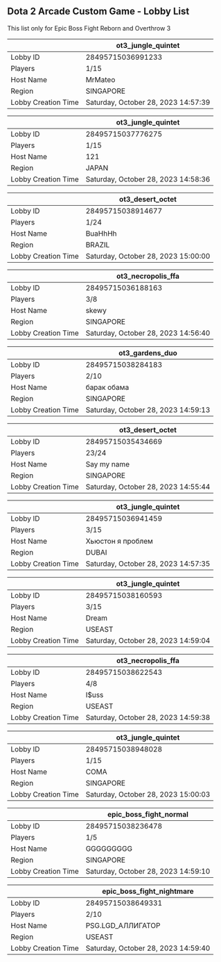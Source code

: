 ## Dota 2 Arcade Custom Game - Lobby List

This list only for Epic Boss Fight Reborn and Overthrow 3

|  | ot3_jungle_quintet |
| ------ | ------ |
| Lobby ID | 28495715036991233 |
| Players | 1/15 |
| Host Name | MrMateo |
| Region | SINGAPORE |
| Lobby Creation Time | Saturday, October 28, 2023 14:57:39 |


|  | ot3_jungle_quintet |
| ------ | ------ |
| Lobby ID | 28495715037776275 |
| Players | 1/15 |
| Host Name | 121 |
| Region | JAPAN |
| Lobby Creation Time | Saturday, October 28, 2023 14:58:36 |


|  | ot3_desert_octet |
| ------ | ------ |
| Lobby ID | 28495715038914677 |
| Players | 1/24 |
| Host Name | BuaHhHh |
| Region | BRAZIL |
| Lobby Creation Time | Saturday, October 28, 2023 15:00:00 |


|  | ot3_necropolis_ffa |
| ------ | ------ |
| Lobby ID | 28495715036188163 |
| Players | 3/8 |
| Host Name | skewy |
| Region | SINGAPORE |
| Lobby Creation Time | Saturday, October 28, 2023 14:56:40 |


|  | ot3_gardens_duo |
| ------ | ------ |
| Lobby ID | 28495715038284183 |
| Players | 2/10 |
| Host Name | барак обама |
| Region | SINGAPORE |
| Lobby Creation Time | Saturday, October 28, 2023 14:59:13 |


|  | ot3_desert_octet |
| ------ | ------ |
| Lobby ID | 28495715035434669 |
| Players | 23/24 |
| Host Name | Say my name |
| Region | SINGAPORE |
| Lobby Creation Time | Saturday, October 28, 2023 14:55:44 |


|  | ot3_jungle_quintet |
| ------ | ------ |
| Lobby ID | 28495715036941459 |
| Players | 3/15 |
| Host Name | Хьюстон я проблем |
| Region | DUBAI |
| Lobby Creation Time | Saturday, October 28, 2023 14:57:35 |


|  | ot3_jungle_quintet |
| ------ | ------ |
| Lobby ID | 28495715038160593 |
| Players | 3/15 |
| Host Name | Dream |
| Region | USEAST |
| Lobby Creation Time | Saturday, October 28, 2023 14:59:04 |


|  | ot3_necropolis_ffa |
| ------ | ------ |
| Lobby ID | 28495715038622543 |
| Players | 4/8 |
| Host Name | I$uss |
| Region | USEAST |
| Lobby Creation Time | Saturday, October 28, 2023 14:59:38 |


|  | ot3_jungle_quintet |
| ------ | ------ |
| Lobby ID | 28495715038948028 |
| Players | 1/15 |
| Host Name | COMA |
| Region | SINGAPORE |
| Lobby Creation Time | Saturday, October 28, 2023 15:00:03 |


|  | epic_boss_fight_normal |
| ------ | ------ |
| Lobby ID | 28495715038236478 |
| Players | 1/5 |
| Host Name | GGGGGGGGG |
| Region | SINGAPORE |
| Lobby Creation Time | Saturday, October 28, 2023 14:59:10 |


|  | epic_boss_fight_nightmare |
| ------ | ------ |
| Lobby ID | 28495715038649331 |
| Players | 2/10 |
| Host Name | PSG.LGD_АЛЛИГАТОР |
| Region | USEAST |
| Lobby Creation Time | Saturday, October 28, 2023 14:59:40 |


